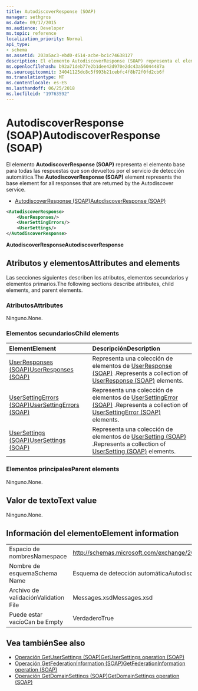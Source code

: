 ```yaml
---
title: AutodiscoverResponse (SOAP)
manager: sethgros
ms.date: 09/17/2015
ms.audience: Developer
ms.topic: reference
localization_priority: Normal
api_type:
- schema
ms.assetid: 203a5ac3-ebd0-4514-acbe-bc1c74638127
description: El elemento AutodiscoverResponse (SOAP) representa el elemento base para todas las respuestas que son devueltos por el servicio de detección automática.
ms.openlocfilehash: b92a71deb77e2b1dee42d970e2dc43a56044487a
ms.sourcegitcommit: 34041125dc8c5f993b21cebfc4f8b72f0fd2cb6f
ms.translationtype: MT
ms.contentlocale: es-ES
ms.lasthandoff: 06/25/2018
ms.locfileid: "19763592"
---
```

# <a name="autodiscoverresponse-soap"></a><span data-ttu-id="554c3-103">AutodiscoverResponse (SOAP)</span><span class="sxs-lookup"><span data-stu-id="554c3-103">AutodiscoverResponse (SOAP)</span></span>

<span data-ttu-id="554c3-104">El elemento **AutodiscoverResponse (SOAP)** representa el elemento base para todas las respuestas que son devueltos por el servicio de detección automática.</span><span class="sxs-lookup"><span data-stu-id="554c3-104">The **AutodiscoverResponse (SOAP)** element represents the base element for all responses that are returned by the Autodiscover service.</span></span> 
  
- [<span data-ttu-id="554c3-105">AutodiscoverResponse (SOAP)</span><span class="sxs-lookup"><span data-stu-id="554c3-105">AutodiscoverResponse (SOAP)</span></span>](autodiscoverresponse-soap.md)
  
```XML
<AutodiscoverResponse>
    <UserResponses/>
    <UserSettingErrors/>
    <UserSettings/>
</AutodiscoverResponse>

```

 <span data-ttu-id="554c3-106">**AutodiscoverResponse**</span><span class="sxs-lookup"><span data-stu-id="554c3-106">**AutodiscoverResponse**</span></span>
## <a name="attributes-and-elements"></a><span data-ttu-id="554c3-107">Atributos y elementos</span><span class="sxs-lookup"><span data-stu-id="554c3-107">Attributes and elements</span></span>

<span data-ttu-id="554c3-108">Las secciones siguientes describen los atributos, elementos secundarios y elementos primarios.</span><span class="sxs-lookup"><span data-stu-id="554c3-108">The following sections describe attributes, child elements, and parent elements.</span></span>
  
### <a name="attributes"></a><span data-ttu-id="554c3-109">Atributos</span><span class="sxs-lookup"><span data-stu-id="554c3-109">Attributes</span></span>

<span data-ttu-id="554c3-110">Ninguno.</span><span class="sxs-lookup"><span data-stu-id="554c3-110">None.</span></span>
  
### <a name="child-elements"></a><span data-ttu-id="554c3-111">Elementos secundarios</span><span class="sxs-lookup"><span data-stu-id="554c3-111">Child elements</span></span>

|<span data-ttu-id="554c3-112">**Element**</span><span class="sxs-lookup"><span data-stu-id="554c3-112">**Element**</span></span>|<span data-ttu-id="554c3-113">**Descripción**</span><span class="sxs-lookup"><span data-stu-id="554c3-113">**Description**</span></span>|
|:-----|:-----|
|[<span data-ttu-id="554c3-114">UserResponses (SOAP)</span><span class="sxs-lookup"><span data-stu-id="554c3-114">UserResponses (SOAP)</span></span>](userresponses-soap.md) <br/> |<span data-ttu-id="554c3-115">Representa una colección de elementos de [UserResponse (SOAP)](userresponse-soap.md) .</span><span class="sxs-lookup"><span data-stu-id="554c3-115">Represents a collection of [UserResponse (SOAP)](userresponse-soap.md) elements.</span></span>  <br/> |
|[<span data-ttu-id="554c3-116">UserSettingErrors (SOAP)</span><span class="sxs-lookup"><span data-stu-id="554c3-116">UserSettingErrors (SOAP)</span></span>](usersettingerrors-soap.md) <br/> |<span data-ttu-id="554c3-117">Representa una colección de elementos de [UserSettingError (SOAP)](usersettingerror-soap.md) .</span><span class="sxs-lookup"><span data-stu-id="554c3-117">Represents a collection of [UserSettingError (SOAP)](usersettingerror-soap.md) elements.</span></span>  <br/> |
|[<span data-ttu-id="554c3-118">UserSettings (SOAP)</span><span class="sxs-lookup"><span data-stu-id="554c3-118">UserSettings (SOAP)</span></span>](usersettings-soap.md) <br/> |<span data-ttu-id="554c3-119">Representa una colección de elementos de [UserSetting (SOAP)](usersetting-soap.md) .</span><span class="sxs-lookup"><span data-stu-id="554c3-119">Represents a collection of [UserSetting (SOAP)](usersetting-soap.md) elements.</span></span>  <br/> |
   
### <a name="parent-elements"></a><span data-ttu-id="554c3-120">Elementos principales</span><span class="sxs-lookup"><span data-stu-id="554c3-120">Parent elements</span></span>

<span data-ttu-id="554c3-121">Ninguno.</span><span class="sxs-lookup"><span data-stu-id="554c3-121">None.</span></span>
  
## <a name="text-value"></a><span data-ttu-id="554c3-122">Valor de texto</span><span class="sxs-lookup"><span data-stu-id="554c3-122">Text value</span></span>

<span data-ttu-id="554c3-123">Ninguno.</span><span class="sxs-lookup"><span data-stu-id="554c3-123">None.</span></span>
  
## <a name="element-information"></a><span data-ttu-id="554c3-124">Información del elemento</span><span class="sxs-lookup"><span data-stu-id="554c3-124">Element information</span></span>

|||
|:-----|:-----|
|<span data-ttu-id="554c3-125">Espacio de nombres</span><span class="sxs-lookup"><span data-stu-id="554c3-125">Namespace</span></span>  <br/> |http://schemas.microsoft.com/exchange/2010/Autodiscover  <br/> |
|<span data-ttu-id="554c3-126">Nombre de esquema</span><span class="sxs-lookup"><span data-stu-id="554c3-126">Schema Name</span></span>  <br/> |<span data-ttu-id="554c3-127">Esquema de detección automática</span><span class="sxs-lookup"><span data-stu-id="554c3-127">Autodiscover schema</span></span>  <br/> |
|<span data-ttu-id="554c3-128">Archivo de validación</span><span class="sxs-lookup"><span data-stu-id="554c3-128">Validation File</span></span>  <br/> |<span data-ttu-id="554c3-129">Messages.xsd</span><span class="sxs-lookup"><span data-stu-id="554c3-129">Messages.xsd</span></span>  <br/> |
|<span data-ttu-id="554c3-130">Puede estar vacío</span><span class="sxs-lookup"><span data-stu-id="554c3-130">Can be Empty</span></span>  <br/> |<span data-ttu-id="554c3-131">Verdadero</span><span class="sxs-lookup"><span data-stu-id="554c3-131">True</span></span>  <br/> |
   
## <a name="see-also"></a><span data-ttu-id="554c3-132">Vea también</span><span class="sxs-lookup"><span data-stu-id="554c3-132">See also</span></span>

- [<span data-ttu-id="554c3-133">Operación GetUserSettings (SOAP)</span><span class="sxs-lookup"><span data-stu-id="554c3-133">GetUserSettings operation (SOAP)</span></span>](getusersettings-operation-soap.md)
- [<span data-ttu-id="554c3-134">Operación GetFederationInformation (SOAP)</span><span class="sxs-lookup"><span data-stu-id="554c3-134">GetFederationInformation operation (SOAP)</span></span>](getfederationinformation-operation-soap.md)
- [<span data-ttu-id="554c3-135">Operación GetDomainSettings (SOAP)</span><span class="sxs-lookup"><span data-stu-id="554c3-135">GetDomainSettings operation (SOAP)</span></span>](getdomainsettings-operation-soap.md)

